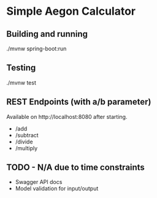 # Simple Aegon Calculator

## Building and running
./mvnw spring-boot:run

## Testing
./mvnw test

## REST Endpoints (with a/b parameter)
Available on http://localhost:8080 after starting.

 - /add
 - /subtract
 - /divide
 - /multiply

## TODO - N/A due to time constraints

 - Swagger API docs
 - Model validation for input/output

